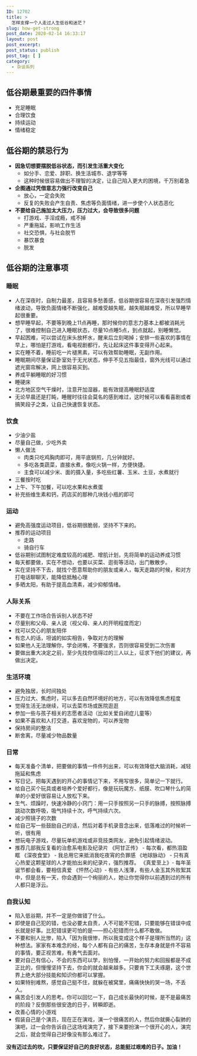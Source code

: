 ```yaml
---
ID: 12702
title: >
  怎样支撑一个人走过人生低谷和迷茫？
slug: how-get-strong
post_date: 2020-02-14 16:33:17
layout: post
post_excerpt:
post_status: publish
post_tag: [ ]
category:
  - 杂谈系列
---
```

## 低谷期最重要的四件事情

*   充足睡眠
*   合理饮食
*   持续运动
*   情绪稳定

## 低谷期的禁忌行为

*   **因急切想要摆脱低谷状态，而引发生活重大变化** 
    *   如分手、恋爱、辞职、换生活城市、退学等等
    *   这种时候很容易做出不理智的决定，让自己陷入更大的困境，千万别着急
*   **企图通过凭借意志力强行改变自己** 
    *   放心，一定会失败
    *   反复的失败会产生自责、焦虑等负面情绪，进一步使个人状态恶化
*   **不要给自己施加太大压力，压力过大，会导致很多问题** 
    *   打游戏、手淫成瘾，戒不掉
    *   严重拖延，影响工作生活
    *   社交恐惧，与社会脱节
    *   暴饮暴食
    *   脱发

## 低谷期的注意事项

### **睡眠**

*   人在深夜时，自制力最差，且容易多愁善感，低谷期很容易在深夜引发强烈情绪波动，导致负面情绪不断强化，越难受越失眠，越失眠越难受，所以早睡早起很重要。
*   想早睡早起，不要等到晚上11点再睡，那时候你的意志力基本上都被消耗光了，很难控制自己进入睡眠状态，尽量10点睡5点，到点就起，别睡懒觉。
*   早起困难，可以尝试在床头放杯水，醒来后立刻喝掉；安排一些喜欢的事情在早上，哪怕是打游戏，看电视剧都行，先让起床这件事变得开心起来。
*   实在睡不着，睡前吃一片褪黑素，可以有效帮助睡眠，无副作用。
*   睡眠期间尽量保证卧室处于无光状态，伸手不见五指最佳，窗外光线可以通过遮光窗帘解决，网上很容易买到。
*   养成平躺睡眠的好习惯
*   睡硬床
*   北方地区空气干燥时，注意开加湿器，能有效提高睡眠舒适度
*   无论早晨还是打盹，睡醒时往往会莫名的感到难过，这时候可以看看喜剧或者搞笑段子之类，让自己快速恢复状态。

### **饮食**

*   少油少盐
*   尽量自己做，少吃外卖
*   懒人做法 
    *   肉类只吃鸡胸肉即可，用平底锅煎，几分钟就好。
    *   多吃各类蔬菜，直接水煮，像吃火锅一样，方便快捷。
    *   主食可以减少米、面的摄入量，多吃些红薯、玉米、土豆，水煮就行
*   三餐按时吃
*   上午、下午加餐，可以吃水果和水煮蛋
*   补充些维生素和钙，药店买的那种几块钱小瓶的即可

### **运动**

*   避免高强度运动项目，低谷期很脆弱，坚持不下来的。
*   推荐的运动项目 
    *   走路
    *   骑自行车
*   低谷期别试图制定难度较高的减肥、增肌计划，先将简单的运动养成习惯
*   每天都要做，实在不想动，也要以买菜、逛街等活动，出门散散步。
*   实在坚持不下去，就找个愿意帮助你的朋友或亲人，每天走路的时候，和对方打电话聊聊天，能降低抵触心理
*   多晒太阳，有助于提高血清素，减少抑郁情绪。

### 人际关系

*   不要在工作场合告诉别人状态不好
*   尽量别和父母、亲人说（视父母、亲人的开明程度而定）
*   找可以交心的朋友陪伴
*   有恋人的话，坦诚的如实相告，争取对方的理解
*   如果他人无法理解你，学会闭嘴，不要强求，否则很容易受到二次伤害
*   要做出重大决定之前，至少先找你信得过的三人以上，征求下他们的建议，再做出决定。

### 生活环境

*   避免独居，长时间独处
*   压力过大、焦虑时，可以多去自然环境好的地方，可以有效降低焦虑程度
*   觉得生活无法继续，可以去菜市场或医院逛逛
*   参加一些与孩子相关的志愿者活动（比如关爱自闭症儿童等）
*   如果不喜欢和人打交道，喜欢宠物的，可以养宠物
*   保持房间的整洁
*   断舍离，尽量减少物品数量

### 日常

*   每天准备个清单，把要做的事情一件件列出来，可以有效降低大脑消耗，减轻拖延和焦虑
*   写日记，把每天遇到的开心的事情记下来，不用写很多，简单记一下就行。
*   给自己买个玩具或者培养个爱好都行，像是玩玩魔方、纸膜、吹口琴什么的简单的小爱好很容易让人放松下来。
*   生气、烦躁时，快速冷静的小窍门：用一只手按照另一只手的脉搏，按照脉搏跳动次数呼吸，吸气持续十次，呼气持续六次。
*   减少照镜子的次数
*   给自己写一些鼓励自己的话，然后对着手机录音念出来，低落难过的时候听一听，很有用
*   想玩电子游戏，尽量玩单机游戏或非竞技类网友，避免引起情绪波动。
*   推荐几部我反复看的治愈系电影及纪录片 《阿甘正传》 - 每次看，都热泪盈眶 《深夜食堂》 - 我总用它来抵消我吃夜宵的负罪感 《地球脉动》 - 只有真心热爱这颗星球的人才能拍出来的纪录片，强烈推荐。 《真爱至上》- 每年圣诞节都会看，要相信真爱 《怦然心动》- 有些人浅薄，有些人金玉其外败絮其中，但是总有一天，你会遇到一个绚丽的人，她让你觉得你以前遇到过的所有人都只是浮云。

### 自我认知

*   陷入低谷期，并不一定是你做错了什么。
*   即使是自己犯的错，也没必要太自责，人不可能不犯错，只要能够在错误中成长就是好事。比犯错误更可怕的是——担心犯错而什么都不敢做。
*   不要和别人比惨，陷入「因为我很惨，所以我变成这个样子是理所当然的」这种想法。家家有本难念的经，每个人都有自己的痛苦，生存本身就是件不容易的事情，要正视苦难，有勇气去面对。
*   要对自己有信心，不会的东西可以学，别怕慢，一开始的努力和回报都是不成正比的，但慢慢坚持下去，你会的就会越来越多。只要肯下工夫琢磨，这个世界上绝大部分技能和知识你都可以掌握。
*   如果特别难熬，感觉自己挺不住，就躲在被窝里，痛痛快快的哭一场，不丢人。
*   痛苦会引发人的思考。你可以回忆一下，自己成长最快的时候，是不是最痛苦的阶段？反倒那些很安逸的日子，转瞬即逝。
*   改善心情的小游戏
*   假装自己是个演员，现在正在演戏，演一个很痛苦的人，然后你就撕心裂肺的演吧，过一会你告诉自己这场戏演完了，接下来要扮演一个很开心的人，演完之后，就会觉得自己好像没有那么难过了。

**没有迈过去的坎，只要保证好自己的良好状态，总能挺过艰难的日子。加油！**